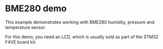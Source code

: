 # BME280 demo

This example demonstrates working with BME280 humidity, pressure
and temperature sensor.

For this demo, you need an LCD, which is usually sold as
part of the STM32 F4VE board kit.
